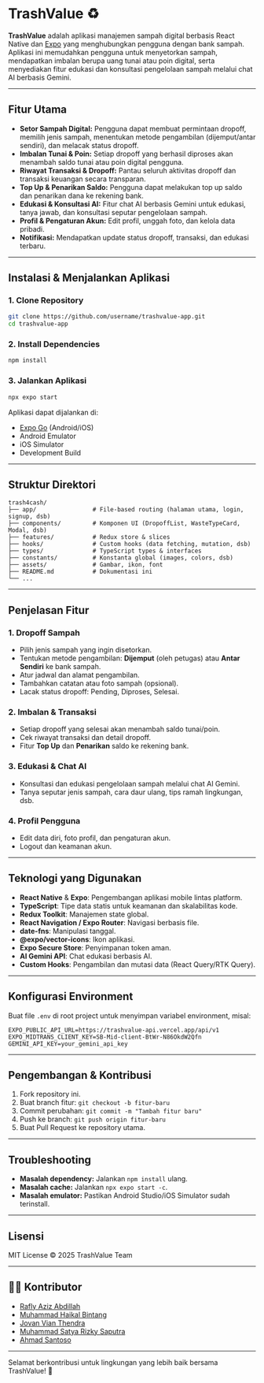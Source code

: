 # TrashValue ♻️

**TrashValue** adalah aplikasi manajemen sampah digital berbasis React Native dan [Expo](https://expo.dev) yang menghubungkan pengguna dengan bank sampah. Aplikasi ini memudahkan pengguna untuk menyetorkan sampah, mendapatkan imbalan berupa uang tunai atau poin digital, serta menyediakan fitur edukasi dan konsultasi pengelolaan sampah melalui chat AI berbasis Gemini.

---

## Fitur Utama

- **Setor Sampah Digital:** Pengguna dapat membuat permintaan dropoff, memilih jenis sampah, menentukan metode pengambilan (dijemput/antar sendiri), dan melacak status dropoff.
- **Imbalan Tunai & Poin:** Setiap dropoff yang berhasil diproses akan menambah saldo tunai atau poin digital pengguna.
- **Riwayat Transaksi & Dropoff:** Pantau seluruh aktivitas dropoff dan transaksi keuangan secara transparan.
- **Top Up & Penarikan Saldo:** Pengguna dapat melakukan top up saldo dan penarikan dana ke rekening bank.
- **Edukasi & Konsultasi AI:** Fitur chat AI berbasis Gemini untuk edukasi, tanya jawab, dan konsultasi seputar pengelolaan sampah.
- **Profil & Pengaturan Akun:** Edit profil, unggah foto, dan kelola data pribadi.
- **Notifikasi:** Mendapatkan update status dropoff, transaksi, dan edukasi terbaru.

---

## Instalasi & Menjalankan Aplikasi

### 1. Clone Repository

```bash
git clone https://github.com/username/trashvalue-app.git
cd trashvalue-app
```

### 2. Install Dependencies

```bash
npm install
```

### 3. Jalankan Aplikasi

```bash
npx expo start
```

Aplikasi dapat dijalankan di:

- [Expo Go](https://expo.dev/go) (Android/iOS)
- Android Emulator
- iOS Simulator
- Development Build

---

## Struktur Direktori

```
trash4cash/
├── app/                # File-based routing (halaman utama, login, signup, dsb)
├── components/         # Komponen UI (DropoffList, WasteTypeCard, Modal, dsb)
├── features/           # Redux store & slices
├── hooks/              # Custom hooks (data fetching, mutation, dsb)
├── types/              # TypeScript types & interfaces
├── constants/          # Konstanta global (images, colors, dsb)
├── assets/             # Gambar, ikon, font
├── README.md           # Dokumentasi ini
└── ...
```

---

## Penjelasan Fitur

### 1. **Dropoff Sampah**

- Pilih jenis sampah yang ingin disetorkan.
- Tentukan metode pengambilan: **Dijemput** (oleh petugas) atau **Antar Sendiri** ke bank sampah.
- Atur jadwal dan alamat pengambilan.
- Tambahkan catatan atau foto sampah (opsional).
- Lacak status dropoff: Pending, Diproses, Selesai.

### 2. **Imbalan & Transaksi**

- Setiap dropoff yang selesai akan menambah saldo tunai/poin.
- Cek riwayat transaksi dan detail dropoff.
- Fitur **Top Up** dan **Penarikan** saldo ke rekening bank.

### 3. **Edukasi & Chat AI**

- Konsultasi dan edukasi pengelolaan sampah melalui chat AI Gemini.
- Tanya seputar jenis sampah, cara daur ulang, tips ramah lingkungan, dsb.

### 4. **Profil Pengguna**

- Edit data diri, foto profil, dan pengaturan akun.
- Logout dan keamanan akun.

---

## Teknologi yang Digunakan

- **React Native** & **Expo**: Pengembangan aplikasi mobile lintas platform.
- **TypeScript**: Tipe data statis untuk keamanan dan skalabilitas kode.
- **Redux Toolkit**: Manajemen state global.
- **React Navigation / Expo Router**: Navigasi berbasis file.
- **date-fns**: Manipulasi tanggal.
- **@expo/vector-icons**: Ikon aplikasi.
- **Expo Secure Store**: Penyimpanan token aman.
- **AI Gemini API**: Chat edukasi berbasis AI.
- **Custom Hooks**: Pengambilan dan mutasi data (React Query/RTK Query).

---

## Konfigurasi Environment

Buat file `.env` di root project untuk menyimpan variabel environment, misal:

```
EXPO_PUBLIC_API_URL=https://trashvalue-api.vercel.app/api/v1
EXPO_MIDTRANS_CLIENT_KEY=SB-Mid-client-BtWr-N86OkdW2Qfn
GEMINI_API_KEY=your_gemini_api_key
```

---

## Pengembangan & Kontribusi

1. Fork repository ini.
2. Buat branch fitur: `git checkout -b fitur-baru`
3. Commit perubahan: `git commit -m "Tambah fitur baru"`
4. Push ke branch: `git push origin fitur-baru`
5. Buat Pull Request ke repository utama.

---

## Troubleshooting

- **Masalah dependency:** Jalankan `npm install` ulang.
- **Masalah cache:** Jalankan `npx expo start -c`.
- **Masalah emulator:** Pastikan Android Studio/iOS Simulator sudah terinstall.

---

## Lisensi

MIT License © 2025 TrashValue Team

---

## 👨‍💻 Kontributor

- [Rafly Aziz Abdillah](https://github.com/raflytch)
- [Muhammad Haikal Bintang](https://github.com/Haikal18)
- [Jovan Vian Thendra](https://github.com/JovanVian13)
- [Muhammad Satya Rizky Saputra](https://github.com/SatyaRizkySaputra0214)
- [Ahmad Santoso](https://github.com/ahmad-santoso)

---

Selamat berkontribusi untuk lingkungan yang lebih baik bersama TrashValue! 🌱
